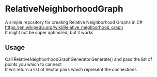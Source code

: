 # RelativeNeighborhoodGraph
A simple repository for creating Relative Neighborhood Graphs in C#<br/>
https://en.wikipedia.org/wiki/Relative_neighborhood_graph<br/>
It might not be super optimized, but it works

## Usage
Call RelativeNeighborhoodGraphGenerator.Generate() and pass the list of points you which to connect<br/>
It will return a list of Vector pairs which represent the connections
